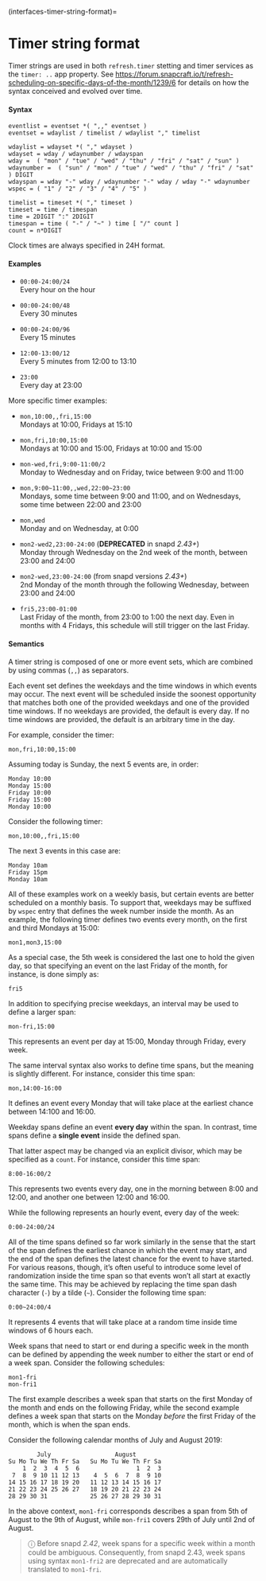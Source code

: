 (interfaces-timer-string-format)=
# Timer string format

Timer strings are used in both `refresh.timer` stetting and timer services as the `timer: ..` app property. See https://forum.snapcraft.io/t/refresh-scheduling-on-specific-days-of-the-month/1239/6 for details on how the syntax conceived and evolved over time.

#### Syntax
```
eventlist = eventset *( ",," eventset )
eventset = wdaylist / timelist / wdaylist "," timelist

wdaylist = wdayset *( "," wdayset )
wdayset = wday / wdaynumber / wdayspan
wday =  ( "mon" / "tue" / "wed" / "thu" / "fri" / "sat" / "sun" )
wdaynumber =  ( "sun" / "mon" / "tue" / "wed" / "thu" / "fri" / "sat" ) DIGIT
wdayspan = wday "-" wday / wdaynumber "-" wday / wday "-" wdaynumber
wspec = ( "1" / "2" / "3" / "4" / "5" )

timelist = timeset *( "," timeset )
timeset = time / timespan
time = 2DIGIT ":" 2DIGIT
timespan = time ( "-" / "~" ) time [ "/" count ]
count = n*DIGIT
```
Clock times are always specified in 24H format.

#### Examples

* `00:00-24:00/24`</br>
   Every hour on the hour

*  `00:00-24:00/48`</br>
   Every 30 minutes

*  `00:00-24:00/96`</br>
   Every 15 minutes

* `12:00-13:00/12`</br>
   Every 5 minutes from 12:00 to 13:10 

* `23:00`</br>
   Every day at 23:00

More specific timer examples:

* `mon,10:00,,fri,15:00`</br>
   Mondays at 10:00, Fridays at 15:10 

* `mon,fri,10:00,15:00`</br>
  Mondays at 10:00 and 15:00, Fridays at 10:00 and 15:00

* `mon-wed,fri,9:00-11:00/2`</br>
  Monday to Wednesday and on Friday, twice between 9:00 and 11:00 

* `mon,9:00~11:00,,wed,22:00~23:00`</br>
  Mondays, some time between 9:00 and 11:00, and on Wednesdays, some time between 22:00 and 23:00

* `mon,wed`</br>
  Monday and on Wednesday, at 0:00 

* `mon2-wed2,23:00-24:00` (**DEPRECATED** in snapd _2.43+_)</br>
  Monday through Wednesday on the 2nd week of the month, between 23:00 and 24:00

* `mon2-wed,23:00-24:00` (from snapd versions _2.43+_)</br>
  2nd Monday of the month through the following Wednesday, between 23:00 and 24:00

* `fri5,23:00-01:00`</br>
  Last Friday of the month, from 23:00 to 1:00 the next day. Even in months with 4 Fridays, this schedule will still trigger on the last Friday.

####  Semantics

A timer string is composed of one or more event sets, which are combined by using commas (`,,`) as separators.

Each event set defines the weekdays and the time windows in which events may occur. The next event will be scheduled inside the soonest opportunity that matches both one of the provided weekdays and one of the provided time windows. If no weekdays are provided, the default is every day. If no time windows are provided, the default is an arbitrary time in the day.

For example, consider the timer:

    mon,fri,10:00,15:00

Assuming today is Sunday, the next 5 events are, in order:

    Monday 10:00
    Monday 15:00
    Friday 10:00
    Friday 15:00
    Monday 10:00

Consider the following timer:

    mon,10:00,,fri,15:00

The next 3 events in this case are:

    Monday 10am
    Friday 15pm
    Monday 10am

All of these examples work on a weekly basis, but certain events are better scheduled on a monthly basis. To support that, weekdays may be suffixed by `wspec` entry that defines the week number inside the month. As an example, the following timer defines two events every month, on the first and third Mondays at 15:00:

    mon1,mon3,15:00

As a special case, the 5th week is considered the last one to hold the given day, so that specifying an event on the last Friday of the month, for instance, is done simply as:

    fri5

In addition to specifying precise weekdays, an interval may be used to define a larger span:

    mon-fri,15:00

This represents an event per day at 15:00, Monday through Friday, every week.

The same interval syntax also works to define time spans, but the meaning is slightly different. For instance, consider this time span:

    mon,14:00-16:00

It defines an event every Monday that will take place at the earliest chance between 14:100 and 16:00. 

Weekday spans define an event **every day** within the span. In contrast, time spans define a **single event** inside the defined span.

That latter aspect may be changed via an explicit divisor, which may be specified as a `count`. For instance, consider this time span:

    8:00-16:00/2

This represents two events every day, one in the morning between 8:00 and 12:00, and another one between 12:00 and 16:00.

While the following represents an hourly event, every day of the week:

    0:00-24:00/24

All of the time spans defined so far work similarly in the sense that the start of the span defines the earliest chance in which the event may start, and the end of the span defines the latest chance for the event to have started. For various reasons, though, it’s often useful to introduce some level of randomization inside the time span so that events won’t all start at exactly the same time. This may be achieved by replacing the time span dash character (`-`) by a tilde (`~`). Consider the following time span:

    0:00~24:00/4

It represents 4 events that will take place at a random time inside time windows of 6 hours each.

Week spans that need to start or end during a specific week in the month can be defined by appending the week number to either the start or end of a week span. Consider the following schedules:

    mon1-fri
    mon-fri1

The first example describes a week span that starts on the first Monday of the month and ends on the following Friday, while the second example defines a week span that starts on the Monday _before_ the first Friday of the month, which is when the span ends. 

Consider the following calendar months of July and August 2019:

```
        July                  August       
Su Mo Tu We Th Fr Sa   Su Mo Tu We Th Fr Sa
    1  2  3  4  5  6                1  2  3
 7  8  9 10 11 12 13    4  5  6  7  8  9 10
14 15 16 17 18 19 20   11 12 13 14 15 16 17
21 22 23 24 25 26 27   18 19 20 21 22 23 24
28 29 30 31            25 26 27 28 29 30 31
```

In the above context, `mon1-fri` corresponds describes a span from 5th of August to the 9th of August, while `mon-fri1` covers 29th of July until 2nd of August.

> ⓘ   Before snapd _2.42_, week spans for a specific week within a month could be ambiguous. Consequently, from snapd 2.43, week spans using syntax `mon1-fri2` are deprecated and are automatically translated to `mon1-fri`.

